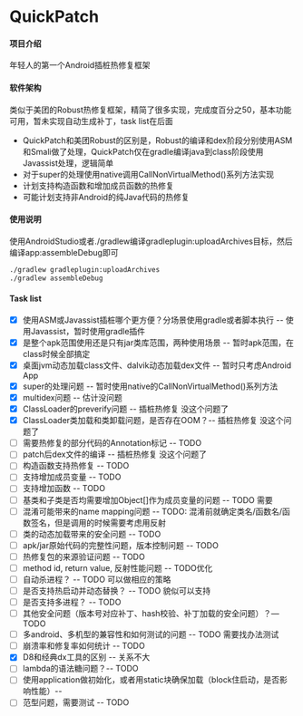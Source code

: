 # QuickPatch

#### 项目介绍
年轻人的第一个Android插桩热修复框架

#### 软件架构
类似于美团的Robust热修复框架，精简了很多实现，完成度百分之50，基本功能可用，暂未实现自动生成补丁，task list在后面

- QuickPatch和美团Robust的区别是，Robust的编译和dex阶段分别使用ASM和Smali做了处理，QuickPatch仅在gradle编译java到class阶段使用Javassist处理，逻辑简单
- 对于super的处理使用native调用CallNonVirtual<TYPE>Method()系列方法实现
- 计划支持构造函数和增加成员函数的热修复
- 可能计划支持非Android的纯Java代码的热修复

#### 使用说明

使用AndroidStudio或者./gradlew编译gradleplugin:uploadArchives目标，然后编译app:assembleDebug即可

```bash
./gradlew gradleplugin:uploadArchives
./gradlew assembleDebug
```



#### Task list

- [x] 使用ASM或Javassist插桩哪个更方便？分场景使用gradle或者脚本执行 -- 使用Javassist，暂时使用gradle插件
- [x] 是整个apk范围使用还是只有jar类库范围，两种使用场景 -- 暂时apk范围，在class时候全部搞定
- [x] 桌面jvm动态加载class文件、dalvik动态加载dex文件 -- 暂时只考虑Android App
- [x] super的处理问题 -- 暂时使用native的CallNonVirtual<TYPE>Method()系列方法
- [x] multidex问题 -- 估计没问题
- [x] ClassLoader的preverify问题 -- 插桩热修复 没这个问题了
- [x] ClassLoader类加载和类卸载问题，是否存在OOM？-- 插桩热修复 没这个问题了
- [ ] 需要热修复的部分代码的Annotation标记 -- TODO
- [ ] patch后dex文件的编译 -- 插桩热修复 没这个问题了
- [ ] 构造函数支持热修复 -- TODO
- [ ] 支持增加成员变量 -- TODO
- [ ] 支持增加函数 -- TODO
- [ ] 基类和子类是否均需要增加Object[]作为成员变量的问题 -- TODO 需要
- [ ] 混淆可能带来的name mapping问题 -- TODO: 混淆前就确定类名/函数名/函数签名，但是调用的时候需要考虑用反射
- [ ] 类的动态加载带来的安全问题 -- TODO
- [ ] apk/jar原始代码的完整性问题，版本控制问题 -- TODO
- [ ] 热修复包的来源验证问题 -- TODO
- [ ] method id, return value, 反射性能问题 -- TODO优化
- [ ] 自动杀进程？ -- TODO 可以做相应的策略
- [ ] 是否支持热启动并动态替换？ -- TODO 貌似可以支持
- [ ] 是否支持多进程？ -- TODO
- [ ] 其他安全问题（版本号对应补丁、hash校验、补丁加载的安全问题）？— TODO
- [ ] 多android、多机型的兼容性和如何测试的问题 -- TODO 需要找办法测试
- [ ] 崩溃率和修复率如何统计 -- TODO
- [x] D8和经典dx工具的区别 -- 关系不大
- [ ] lambda的语法糖问题？-- TODO
- [ ] 使用application做初始化，或者用static块确保加载（block住启动，是否影响性能）-- 
- [ ] 范型问题，需要测试 -- TODO